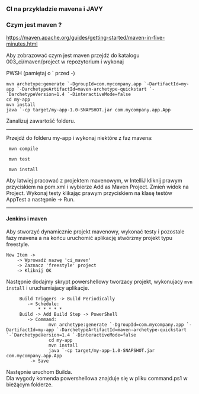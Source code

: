 ### CI na przykladzie mavena i JAVY

### Czym jest maven ?
https://maven.apache.org/guides/getting-started/maven-in-five-minutes.html

Aby zobrazować czym jest maven przejdź do katalogu 003_ci/maven/project w repozytorium i wykonaj

PWSH (pamiętaj o ` przed -)

    mvn archetype:generate `-DgroupId=com.mycompany.app `-DartifactId=my-app `-DarchetypeArtifactId=maven-archetype-quickstart `-`DarchetypeVersion=1.4 `-DinteractiveMode=false
    cd my-app
    mvn install
    java `-cp target/my-app-1.0-SNAPSHOT.jar com.mycompany.app.App  
    
Zanalizuj zawartość folderu.

-----------------------------------------

Przejdź do folderu my-app i wykonaj niektóre z faz mavena:

`` mvn compile``

`` mvn test``

`` mvn install``

Aby latwiej pracować z projektem mavenowym, w IntelliJ kliknij prawym przyciskiem na pom.xml i wybierze Add as Maven Project. Zmień widok na Project.
Wykonaj testy klikając prawym przyciskiem na klasę testów AppTest a następnie -> Run.

---

#### Jenkins i maven

Aby stworzyć dynamicznie projekt mavenowy, wykonać testy i pozostale fazy mavena a na końcu uruchomić aplikację stwórzmy projekt typu freestyle.

    
    New Item ->
        -> Wprowadź nazwę 'ci_maven'
        -> Zaznacz 'freestyle' project
        -> Kliknij OK
        
Następnie dodajmy skrypt powershellowy tworzacy projekt, wykonujacy ``mvn install`` i uruchamiajacy aplikacje. 

         Build Triggers -> Build Periodically 
            -> Schedule:
                * * * * *
         Build -> Add Build Step -> PowerShell
            -> Command:
                    mvn archetype:generate `-DgroupId=com.mycompany.app `-DartifactId=my-app `-DarchetypeArtifactId=maven-archetype-quickstart `-`DarchetypeVersion=1.4 `-DinteractiveMode=false
                    cd my-app
                    mvn install
                    java `-cp target/my-app-1.0-SNAPSHOT.jar com.mycompany.app.App
             -> Save
 
 Następnie uruchom Builda.  
 Dla wygody komenda powershellowa znajduje się w pliku command.ps1 w bieżącym folderze.
 
 
